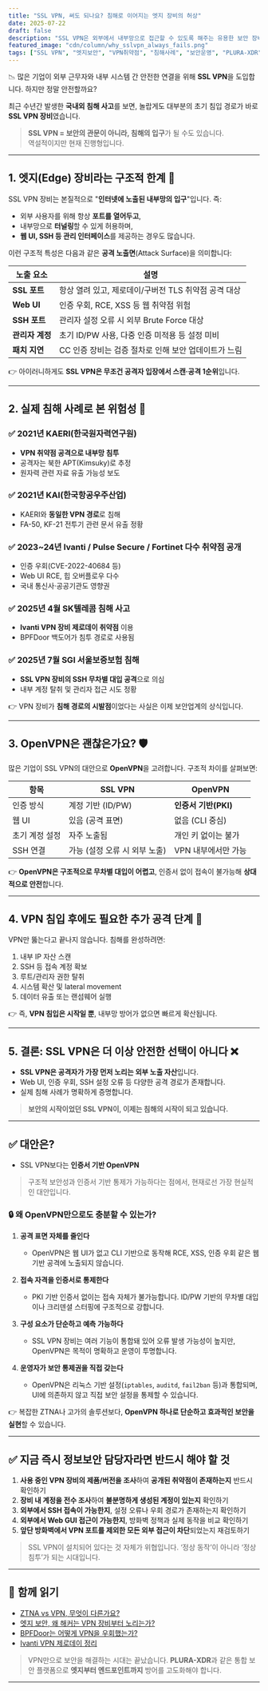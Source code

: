 ```yaml
---
title: "SSL VPN, 써도 되나요? 침해로 이어지는 엣지 장비의 허상"
date: 2025-07-22
draft: false
description: "SSL VPN은 외부에서 내부망으로 접근할 수 있도록 해주는 유용한 보안 장비입니다. 그러나 이 장비 자체가 침해의 첫 관문이 되고 있다는 점, 알고 계셨나요? 국내외 침해 사례를 통해 SSL VPN의 구조적 한계를 짚어봅니다."
featured_image: "cdn/column/why_sslvpn_always_fails.png"
tags: ["SSL VPN", "엣지보안", "VPN취약점", "침해사례", "보안운영", "PLURA-XDR"]
---
```


📉 많은 기업이 외부 근무자와 내부 시스템 간 안전한 연결을 위해 **SSL VPN**을 도입합니다.
하지만 정말 안전할까요?

최근 수년간 발생한 **국내외 침해 사고**를 보면, 놀랍게도 대부분의 초기 침입 경로가 바로 **SSL VPN 장비**였습니다.

> **SSL VPN = 보안의 관문이 아니라, 침해의 입구**가 될 수도 있습니다.  
> 역설적이지만 현재 진행형입니다.

<!--more-->

---

## 1. 엣지(Edge) 장비라는 구조적 한계 🧱

SSL VPN 장비는 본질적으로 "**인터넷에 노출된 내부망의 입구**"입니다. 즉:

* 외부 사용자를 위해 항상 **포트를 열어두고**,
* 내부망으로 **터널링**할 수 있게 허용하며,
* **웹 UI, SSH 등 관리 인터페이스**를 제공하는 경우도 많습니다.

이런 구조적 특성은 다음과 같은 **공격 노출면**(Attack Surface)을 의미합니다:

| 노출 요소      | 설명                               |
| ---------- | -------------------------------- |
| **SSL 포트** | 항상 열려 있고, 제로데이/구버전 TLS 취약점 공격 대상 |
| **Web UI** | 인증 우회, RCE, XSS 등 웹 취약점 위험       |
| **SSH 포트** | 관리자 설정 오류 시 외부 Brute Force 대상    |
| **관리자 계정** | 초기 ID/PW 사용, 다중 인증 미적용 등 설정 미비   |
| **패치 지연**  | CC 인증 장비는 검증 절차로 인해 보안 업데이트가 느림  |

👉 아이러니하게도 **SSL VPN은 무조건 공격자 입장에서 스캔·공격 1순위**입니다.

---

## 2. 실제 침해 사례로 본 위험성 🚨

### ✅ 2021년 KAERI(한국원자력연구원)

* **VPN 취약점 공격으로 내부망 침투**
* 공격자는 북한 APT(Kimsuky)로 추정
* 원자력 관련 자료 유출 가능성 보도

### ✅ 2021년 KAI(한국항공우주산업)

* KAERI와 **동일한 VPN 경로**로 침해
* FA-50, KF-21 전투기 관련 문서 유출 정황

### ✅ 2023~24년 Ivanti / Pulse Secure / Fortinet 다수 취약점 공개

* 인증 우회(CVE-2022-40684 등)
* Web UI RCE, 힙 오버플로우 다수
* 국내 통신사·공공기관도 영향권

### ✅ 2025년 4월 SK텔레콤 침해 사고

* **Ivanti VPN 장비 제로데이 취약점** 이용
* BPFDoor 백도어가 침투 경로로 사용됨

### ✅ 2025년 7월 SGI 서울보증보험 침해

* **SSL VPN 장비의 SSH 무차별 대입 공격**으로 의심
* 내부 계정 탈취 및 관리자 접근 시도 정황

👉 VPN 장비가 **침해 경로의 시발점**이었다는 사실은 이제 보안업계의 상식입니다.

---

## 3. OpenVPN은 괜찮은가요? 🛡️

많은 기업이 SSL VPN의 대안으로 **OpenVPN**을 고려합니다. 구조적 차이를 살펴보면:

| 항목       | SSL VPN            | OpenVPN         |
| -------- | ------------------ | --------------- |
| 인증 방식    | 계정 기반 (ID/PW)      | **인증서 기반(PKI)** |
| 웹 UI     | 있음 (공격 표면)         | 없음 (CLI 중심)     |
| 초기 계정 설정 | 자주 노출됨             | 개인 키 없이는 불가     |
| SSH 연결   | 가능 (설정 오류 시 외부 노출) | VPN 내부에서만 가능    |

👉 **OpenVPN은 구조적으로 무차별 대입이 어렵고**, 인증서 없이 접속이 불가능해 **상대적으로 안전**합니다.

---

## 4. VPN 침입 후에도 필요한 추가 공격 단계 🔐

VPN만 뚫는다고 끝나지 않습니다. 침해를 완성하려면:

1. 내부 IP 자산 스캔
2. SSH 등 접속 계정 확보
3. 루트/관리자 권한 탈취
4. 시스템 확산 및 lateral movement
5. 데이터 유출 또는 랜섬웨어 실행

👉 즉, **VPN 침입은 시작일 뿐**, 내부망 방어가 없으면 빠르게 확산됩니다.

---

## 5. 결론: SSL VPN은 더 이상 안전한 선택이 아니다 ❌

* **SSL VPN은 공격자가 가장 먼저 노리는 외부 노출 자산**입니다.
* Web UI, 인증 우회, SSH 설정 오류 등 다양한 공격 경로가 존재합니다.
* 실제 침해 사례가 명확하게 증명합니다.

> **보안의 시작이었던 SSL VPN이, 이제는 침해의 시작이 되고 있습니다.**

---

## ✅ 대안은?

* SSL VPN보다는 **인증서 기반 OpenVPN**

> 구조적 보안성과 인증서 기반 통제가 가능하다는 점에서, 현재로선 가장 현실적인 대안입니다.

### 🔒 왜 OpenVPN만으로도 충분할 수 있는가?

1. **공격 표면 자체를 줄인다**

   * OpenVPN은 웹 UI가 없고 CLI 기반으로 동작해 RCE, XSS, 인증 우회 같은 웹 기반 공격에 노출되지 않습니다.

2. **접속 자격을 인증서로 통제한다**

   * PKI 기반 인증서 없이는 접속 자체가 불가능합니다. ID/PW 기반의 무차별 대입이나 크리덴셜 스터핑에 구조적으로 강합니다.

3. **구성 요소가 단순하고 예측 가능하다**

   * SSL VPN 장비는 여러 기능이 통합돼 있어 오류 발생 가능성이 높지만, OpenVPN은 목적이 명확하고 운영이 투명합니다.

4. **운영자가 보안 통제권을 직접 갖는다**

   * OpenVPN은 리눅스 기반 설정(`iptables`, `auditd`, `fail2ban` 등)과 통합되며, UI에 의존하지 않고 직접 보안 설정을 통제할 수 있습니다.

👉 복잡한 ZTNA나 고가의 솔루션보다, **OpenVPN 하나로 단순하고 효과적인 보안을 실현**할 수 있습니다.

---

## ✅ 지금 즉시 정보보안 담당자라면 반드시 해야 할 것 

1. **사용 중인 VPN 장비의 제품/버전을 조사**하여 **공개된 취약점이 존재하는지** 반드시 확인하기
2. **장비 내 계정을 전수 조사**하여 **불분명하게 생성된 계정이 있는지** 확인하기
3. **외부에서 SSH 접속이 가능한지**, 설정 오류나 우회 경로가 존재하는지 확인하기
4. **외부에서 Web GUI 접근이 가능한지**, 방화벽 정책과 실제 동작을 비교 확인하기
5. **앞단 방화벽에서 VPN 포트를 제외한 모든 외부 접근이 차단**되었는지 재검토하기

> SSL VPN이 설치되어 있다는 것 자체가 위협입니다.
> ‘정상 동작’이 아니라 ‘정상 침투’가 되는 시대입니다.

---

## 📖 함께 읽기

* [ZTNA vs VPN, 무엇이 다른가요?](https://blog.plura.io/ko/column/ztna_vs_vpn/)
* [엣지 보안, 왜 해커는 VPN 장비부터 노리는가?](https://blog.plura.io/ko/column/why_attack_edge_devices/)
* [BPFDoor는 어떻게 VPN을 우회했는가?](https://blog.plura.io/ko/respond/bpfdoor/)
* [Ivanti VPN 제로데이 정리](https://blog.plura.io/ko/threats/cve-2023-46805/)

> VPN만으로 보안을 해결하는 시대는 끝났습니다.
> **PLURA-XDR**과 같은 통합 보안 플랫폼으로 **엣지부터 엔드포인트까지** 방어를 고도화해야 합니다.

---

